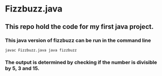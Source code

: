 # Fizzbuzz.java

## This repo hold the code for my first java project.

### This java version of fizzbuzz can be run in the command line
``
javac Fizzbuzz.java
java fizzbuzz
``
### The output is determined by checking if the number is divisible by 5, 3 and 15.
